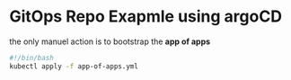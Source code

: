 # GitOps Repo Exapmle using argoCD

the only manuel action is to bootstrap the **app of apps**
```bash
#!/bin/bash
kubectl apply -f app-of-apps.yml
```